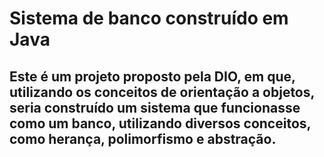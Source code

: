 # Sistema de banco construído em Java
## Este é um projeto proposto pela DIO, em que, utilizando os conceitos de orientação a objetos, seria construído um sistema que funcionasse como um banco, utilizando diversos conceitos, como herança, polimorfismo e abstração.


